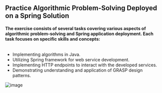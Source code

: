 ## Practice Algorithmic Problem-Solving Deployed on a Spring Solution

#### The exercise consists of several tasks covering various aspects of algorithmic problem-solving and Spring application deployment. Each task focuses on specific skills and concepts:

######
* Implementing algorithms in Java.
* Utilizing Spring framework for web service development.
* Implementing HTTP endpoints to interact with the developed services.
* Demonstrating understanding and application of GRASP design patterns.

  
![image](https://github.com/cortizftw/spring-solutions/assets/32605654/93d7d28d-343f-42db-9cf7-600c0326009e)
